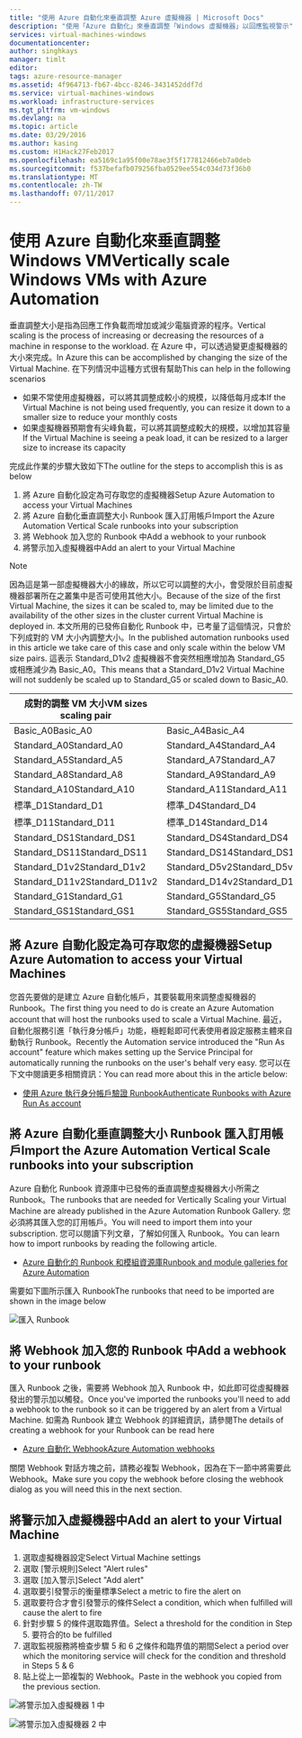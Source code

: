 ```yaml
---
title: "使用 Azure 自動化來垂直調整 Azure 虛擬機器 | Microsoft Docs"
description: "使用「Azure 自動化」來垂直調整「Windows 虛擬機器」以回應監視警示"
services: virtual-machines-windows
documentationcenter: 
author: singhkays
manager: timlt
editor: 
tags: azure-resource-manager
ms.assetid: 4f964713-fb67-4bcc-8246-3431452ddf7d
ms.service: virtual-machines-windows
ms.workload: infrastructure-services
ms.tgt_pltfrm: vm-windows
ms.devlang: na
ms.topic: article
ms.date: 03/29/2016
ms.author: kasing
ms.custom: H1Hack27Feb2017
ms.openlocfilehash: ea5169c1a95f00e78ae3f5f177812466eb7a0deb
ms.sourcegitcommit: f537befafb079256fba0529ee554c034d73f36b0
ms.translationtype: MT
ms.contentlocale: zh-TW
ms.lasthandoff: 07/11/2017
---
```

# <a name="vertically-scale-windows-vms-with-azure-automation"></a><span data-ttu-id="62cf8-103">使用 Azure 自動化來垂直調整 Windows VM</span><span class="sxs-lookup"><span data-stu-id="62cf8-103">Vertically scale Windows VMs with Azure Automation</span></span>

<span data-ttu-id="62cf8-104">垂直調整大小是指為回應工作負載而增加或減少電腦資源的程序。</span><span class="sxs-lookup"><span data-stu-id="62cf8-104">Vertical scaling is the process of increasing or decreasing the resources of a machine in response to the workload.</span></span> <span data-ttu-id="62cf8-105">在 Azure 中，可以透過變更虛擬機器的大小來完成。</span><span class="sxs-lookup"><span data-stu-id="62cf8-105">In Azure this can be accomplished by changing the size of the Virtual Machine.</span></span> <span data-ttu-id="62cf8-106">在下列情況中這種方式很有幫助</span><span class="sxs-lookup"><span data-stu-id="62cf8-106">This can help in the following scenarios</span></span>

* <span data-ttu-id="62cf8-107">如果不常使用虛擬機器，可以將其調整成較小的規模，以降低每月成本</span><span class="sxs-lookup"><span data-stu-id="62cf8-107">If the Virtual Machine is not being used frequently, you can resize it down to a smaller size to reduce your monthly costs</span></span>
* <span data-ttu-id="62cf8-108">如果虛擬機器預期會有尖峰負載，可以將其調整成較大的規模，以增加其容量</span><span class="sxs-lookup"><span data-stu-id="62cf8-108">If the Virtual Machine is seeing a peak load, it can be resized to a larger size to increase its capacity</span></span>

<span data-ttu-id="62cf8-109">完成此作業的步驟大致如下</span><span class="sxs-lookup"><span data-stu-id="62cf8-109">The outline for the steps to accomplish this is as below</span></span>

1. <span data-ttu-id="62cf8-110">將 Azure 自動化設定為可存取您的虛擬機器</span><span class="sxs-lookup"><span data-stu-id="62cf8-110">Setup Azure Automation to access your Virtual Machines</span></span>
2. <span data-ttu-id="62cf8-111">將 Azure 自動化垂直調整大小 Runbook 匯入訂用帳戶</span><span class="sxs-lookup"><span data-stu-id="62cf8-111">Import the Azure Automation Vertical Scale runbooks into your subscription</span></span>
3. <span data-ttu-id="62cf8-112">將 Webhook 加入您的 Runbook 中</span><span class="sxs-lookup"><span data-stu-id="62cf8-112">Add a webhook to your runbook</span></span>
4. <span data-ttu-id="62cf8-113">將警示加入虛擬機器中</span><span class="sxs-lookup"><span data-stu-id="62cf8-113">Add an alert to your Virtual Machine</span></span>

> [!NOTE]
> <span data-ttu-id="62cf8-114">因為這是第一部虛擬機器大小的緣故，所以它可以調整的大小，會受限於目前虛擬機器部署所在之叢集中是否可使用其他大小。</span><span class="sxs-lookup"><span data-stu-id="62cf8-114">Because of the size of the first Virtual Machine, the sizes it can be scaled to, may be limited due to the availability of the other sizes in the cluster current Virtual Machine is deployed in.</span></span> <span data-ttu-id="62cf8-115">本文所用的已發佈自動化 Runbook 中，已考量了這個情況，只會於下列成對的 VM 大小內調整大小。</span><span class="sxs-lookup"><span data-stu-id="62cf8-115">In the published automation runbooks used in this article we take care of this case and only scale within the below VM size pairs.</span></span> <span data-ttu-id="62cf8-116">這表示 Standard_D1v2 虛擬機器不會突然相應增加為 Standard_G5 或相應減少為 Basic_A0。</span><span class="sxs-lookup"><span data-stu-id="62cf8-116">This means that a Standard_D1v2 Virtual Machine will not suddenly be scaled up to Standard_G5 or scaled down to Basic_A0.</span></span>
> 
> | <span data-ttu-id="62cf8-117">成對的調整 VM 大小</span><span class="sxs-lookup"><span data-stu-id="62cf8-117">VM sizes scaling pair</span></span> |  |
> | --- | --- |
> | <span data-ttu-id="62cf8-118">Basic_A0</span><span class="sxs-lookup"><span data-stu-id="62cf8-118">Basic_A0</span></span> |<span data-ttu-id="62cf8-119">Basic_A4</span><span class="sxs-lookup"><span data-stu-id="62cf8-119">Basic_A4</span></span> |
> | <span data-ttu-id="62cf8-120">Standard_A0</span><span class="sxs-lookup"><span data-stu-id="62cf8-120">Standard_A0</span></span> |<span data-ttu-id="62cf8-121">Standard_A4</span><span class="sxs-lookup"><span data-stu-id="62cf8-121">Standard_A4</span></span> |
> | <span data-ttu-id="62cf8-122">Standard_A5</span><span class="sxs-lookup"><span data-stu-id="62cf8-122">Standard_A5</span></span> |<span data-ttu-id="62cf8-123">Standard_A7</span><span class="sxs-lookup"><span data-stu-id="62cf8-123">Standard_A7</span></span> |
> | <span data-ttu-id="62cf8-124">Standard_A8</span><span class="sxs-lookup"><span data-stu-id="62cf8-124">Standard_A8</span></span> |<span data-ttu-id="62cf8-125">Standard_A9</span><span class="sxs-lookup"><span data-stu-id="62cf8-125">Standard_A9</span></span> |
> | <span data-ttu-id="62cf8-126">Standard_A10</span><span class="sxs-lookup"><span data-stu-id="62cf8-126">Standard_A10</span></span> |<span data-ttu-id="62cf8-127">Standard_A11</span><span class="sxs-lookup"><span data-stu-id="62cf8-127">Standard_A11</span></span> |
> | <span data-ttu-id="62cf8-128">標準_D1</span><span class="sxs-lookup"><span data-stu-id="62cf8-128">Standard_D1</span></span> |<span data-ttu-id="62cf8-129">標準_D4</span><span class="sxs-lookup"><span data-stu-id="62cf8-129">Standard_D4</span></span> |
> | <span data-ttu-id="62cf8-130">標準_D11</span><span class="sxs-lookup"><span data-stu-id="62cf8-130">Standard_D11</span></span> |<span data-ttu-id="62cf8-131">標準_D14</span><span class="sxs-lookup"><span data-stu-id="62cf8-131">Standard_D14</span></span> |
> | <span data-ttu-id="62cf8-132">Standard_DS1</span><span class="sxs-lookup"><span data-stu-id="62cf8-132">Standard_DS1</span></span> |<span data-ttu-id="62cf8-133">Standard_DS4</span><span class="sxs-lookup"><span data-stu-id="62cf8-133">Standard_DS4</span></span> |
> | <span data-ttu-id="62cf8-134">Standard_DS11</span><span class="sxs-lookup"><span data-stu-id="62cf8-134">Standard_DS11</span></span> |<span data-ttu-id="62cf8-135">Standard_DS14</span><span class="sxs-lookup"><span data-stu-id="62cf8-135">Standard_DS14</span></span> |
> | <span data-ttu-id="62cf8-136">Standard_D1v2</span><span class="sxs-lookup"><span data-stu-id="62cf8-136">Standard_D1v2</span></span> |<span data-ttu-id="62cf8-137">Standard_D5v2</span><span class="sxs-lookup"><span data-stu-id="62cf8-137">Standard_D5v2</span></span> |
> | <span data-ttu-id="62cf8-138">Standard_D11v2</span><span class="sxs-lookup"><span data-stu-id="62cf8-138">Standard_D11v2</span></span> |<span data-ttu-id="62cf8-139">Standard_D14v2</span><span class="sxs-lookup"><span data-stu-id="62cf8-139">Standard_D14v2</span></span> |
> | <span data-ttu-id="62cf8-140">Standard_G1</span><span class="sxs-lookup"><span data-stu-id="62cf8-140">Standard_G1</span></span> |<span data-ttu-id="62cf8-141">Standard_G5</span><span class="sxs-lookup"><span data-stu-id="62cf8-141">Standard_G5</span></span> |
> | <span data-ttu-id="62cf8-142">Standard_GS1</span><span class="sxs-lookup"><span data-stu-id="62cf8-142">Standard_GS1</span></span> |<span data-ttu-id="62cf8-143">Standard_GS5</span><span class="sxs-lookup"><span data-stu-id="62cf8-143">Standard_GS5</span></span> |
> 
> 

## <a name="setup-azure-automation-to-access-your-virtual-machines"></a><span data-ttu-id="62cf8-144">將 Azure 自動化設定為可存取您的虛擬機器</span><span class="sxs-lookup"><span data-stu-id="62cf8-144">Setup Azure Automation to access your Virtual Machines</span></span>
<span data-ttu-id="62cf8-145">您首先要做的是建立 Azure 自動化帳戶，其要裝載用來調整虛擬機器的 Runbook。</span><span class="sxs-lookup"><span data-stu-id="62cf8-145">The first thing you need to do is create an Azure Automation account that will host the runbooks used to scale a Virtual Machine.</span></span> <span data-ttu-id="62cf8-146">最近，自動化服務引進「執行身分帳戶」功能，極輕鬆即可代表使用者設定服務主體來自動執行 Runbook。</span><span class="sxs-lookup"><span data-stu-id="62cf8-146">Recently the Automation service introduced the "Run As account" feature which makes setting up the Service Principal for automatically running the runbooks on the user's behalf very easy.</span></span> <span data-ttu-id="62cf8-147">您可以在下文中閱讀更多相關資訊：</span><span class="sxs-lookup"><span data-stu-id="62cf8-147">You can read more about this in the article below:</span></span>

* [<span data-ttu-id="62cf8-148">使用 Azure 執行身分帳戶驗證 Runbook</span><span class="sxs-lookup"><span data-stu-id="62cf8-148">Authenticate Runbooks with Azure Run As account</span></span>](../../automation/automation-sec-configure-azure-runas-account.md)

## <a name="import-the-azure-automation-vertical-scale-runbooks-into-your-subscription"></a><span data-ttu-id="62cf8-149">將 Azure 自動化垂直調整大小 Runbook 匯入訂用帳戶</span><span class="sxs-lookup"><span data-stu-id="62cf8-149">Import the Azure Automation Vertical Scale runbooks into your subscription</span></span>
<span data-ttu-id="62cf8-150">Azure 自動化 Runbook 資源庫中已發佈的垂直調整虛擬機器大小所需之 Runbook。</span><span class="sxs-lookup"><span data-stu-id="62cf8-150">The runbooks that are needed for Vertically Scaling your Virtual Machine are already published in the Azure Automation Runbook Gallery.</span></span> <span data-ttu-id="62cf8-151">您必須將其匯入您的訂用帳戶。</span><span class="sxs-lookup"><span data-stu-id="62cf8-151">You will need to import them into your subscription.</span></span> <span data-ttu-id="62cf8-152">您可以閱讀下列文章，了解如何匯入 Runbook。</span><span class="sxs-lookup"><span data-stu-id="62cf8-152">You can learn how to import runbooks by reading the following article.</span></span>

* [<span data-ttu-id="62cf8-153">Azure 自動化的 Runbook 和模組資源庫</span><span class="sxs-lookup"><span data-stu-id="62cf8-153">Runbook and module galleries for Azure Automation</span></span>](../../automation/automation-runbook-gallery.md)

<span data-ttu-id="62cf8-154">需要如下圖所示匯入 Runbook</span><span class="sxs-lookup"><span data-stu-id="62cf8-154">The runbooks that need to be imported are shown in the image below</span></span>

![匯入 Runbook](./media/vertical-scaling-automation/scale-runbooks.png)

## <a name="add-a-webhook-to-your-runbook"></a><span data-ttu-id="62cf8-156">將 Webhook 加入您的 Runbook 中</span><span class="sxs-lookup"><span data-stu-id="62cf8-156">Add a webhook to your runbook</span></span>
<span data-ttu-id="62cf8-157">匯入 Runbook 之後，需要將 Webhook 加入 Runbook 中，如此即可從虛擬機器發出的警示加以觸發。</span><span class="sxs-lookup"><span data-stu-id="62cf8-157">Once you've imported the runbooks you'll need to add a webhook to the runbook so it can be triggered by an alert from a Virtual Machine.</span></span> <span data-ttu-id="62cf8-158">如需為 Runbook 建立 Webhook 的詳細資訊，請參閱</span><span class="sxs-lookup"><span data-stu-id="62cf8-158">The details of creating a webhook for your Runbook can be read here</span></span>

* [<span data-ttu-id="62cf8-159">Azure 自動化 Webhook</span><span class="sxs-lookup"><span data-stu-id="62cf8-159">Azure Automation webhooks</span></span>](../../automation/automation-webhooks.md)

<span data-ttu-id="62cf8-160">關閉 Webhook 對話方塊之前，請務必複製 Webhook，因為在下一節中將需要此 Webhook。</span><span class="sxs-lookup"><span data-stu-id="62cf8-160">Make sure you copy the webhook before closing the webhook dialog as you will need this in the next section.</span></span>

## <a name="add-an-alert-to-your-virtual-machine"></a><span data-ttu-id="62cf8-161">將警示加入虛擬機器中</span><span class="sxs-lookup"><span data-stu-id="62cf8-161">Add an alert to your Virtual Machine</span></span>
1. <span data-ttu-id="62cf8-162">選取虛擬機器設定</span><span class="sxs-lookup"><span data-stu-id="62cf8-162">Select Virtual Machine settings</span></span>
2. <span data-ttu-id="62cf8-163">選取 [警示規則]</span><span class="sxs-lookup"><span data-stu-id="62cf8-163">Select "Alert rules"</span></span>
3. <span data-ttu-id="62cf8-164">選取 [加入警示]</span><span class="sxs-lookup"><span data-stu-id="62cf8-164">Select "Add alert"</span></span>
4. <span data-ttu-id="62cf8-165">選取要引發警示的衡量標準</span><span class="sxs-lookup"><span data-stu-id="62cf8-165">Select a metric to fire the alert on</span></span>
5. <span data-ttu-id="62cf8-166">選取要符合才會引發警示的條件</span><span class="sxs-lookup"><span data-stu-id="62cf8-166">Select a condition, which when fulfilled will cause the alert to fire</span></span>
6. <span data-ttu-id="62cf8-167">針對步驟 5 的條件選取臨界值。</span><span class="sxs-lookup"><span data-stu-id="62cf8-167">Select a threshold for the condition in Step 5.</span></span> <span data-ttu-id="62cf8-168">要符合的</span><span class="sxs-lookup"><span data-stu-id="62cf8-168">to be fulfilled</span></span>
7. <span data-ttu-id="62cf8-169">選取監視服務將檢查步驟 5 和 6 之條件和臨界值的期間</span><span class="sxs-lookup"><span data-stu-id="62cf8-169">Select a period over which the monitoring service will check for the condition and threshold in Steps 5 & 6</span></span>
8. <span data-ttu-id="62cf8-170">貼上從上一節複製的 Webhook。</span><span class="sxs-lookup"><span data-stu-id="62cf8-170">Paste in the webhook you copied from the previous section.</span></span>

![將警示加入虛擬機器 1 中](./media/vertical-scaling-automation/add-alert-webhook-1.png)

![將警示加入虛擬機器 2 中](./media/vertical-scaling-automation/add-alert-webhook-2.png)

